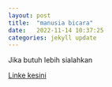 ```yaml
---
layout: post
title:  "manusia bicara"
date:   2022-11-14 10:37:25 
categories: jekyll update
---
```

Jika butuh lebih sialahkan

[Linke kesini](https://hengkykurniawan.github.io/microeconomics2/)